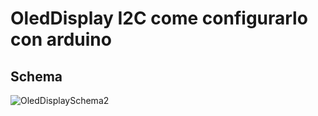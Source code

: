 # OledDisplay I2C come configurarlo con arduino

## Schema
![OledDisplaySchema2](https://github.com/MastrMarco/Codice_Video_ArduinoMod/assets/76437833/f1767e86-e536-4e69-81d6-4b27a898adfc)
